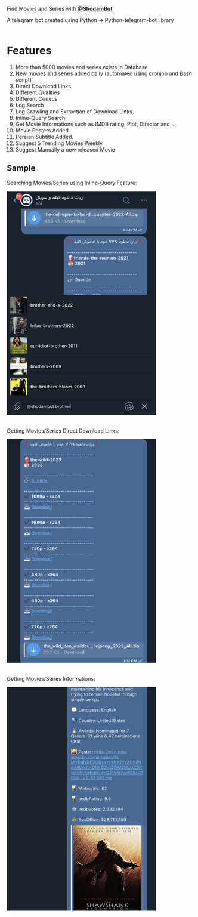 Find Movies and Series with **[@ShodamBot](https://t.me/shodambot)**

A telegram bot created using Python -> Python-telegram-bot library
<br>
<br>
# Features
1. More than 5000 movies and series exists in Database
2. New movies and series added daily (automated using cronjob and Bash script)
3. Direct Download Links
4. Different Qualities
5. Different Codecs
6. Log Search
7. Log Crawling and Extraction of Download Links
8. Inline-Query Search
9. Get Movie Informations such as IMDB rating, Plot, Director and ...
10. Movie Posters Added.
11. Persian Subtitle Added.
12. Suggest 5 Trending Movies Weekly
13. Suggest Manually a new released Movie

## Sample

Searching Movies/Series using Inline-Query Feature:
<div align="left" >
<img loading="lazy" style="width:400px; height:600px" src="images/sc1.png">
</div>

<br>

Getting Movies/Series Direct Download Links:
<div align="left" >
<img loading="lazy" style="width:400px; height:600px" src="images/sc2.png">
</div>

<br>

Getting Movies/Series Informations:
<div align="left" >
<img loading="lazy" style="width:400px; height:600px" src="images/sc3.png">
</div>
